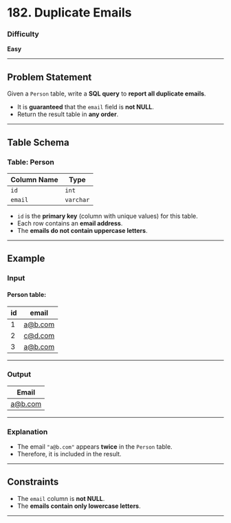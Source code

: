 # 182. Duplicate Emails

### Difficulty
**Easy**

---

## Problem Statement

Given a `Person` table, write a **SQL query** to **report all duplicate emails**.

- It is **guaranteed** that the `email` field is **not NULL**.
- Return the result table in **any order**.

---

## Table Schema

### **Table: Person**
| Column Name | Type    |
|-------------|---------|
| `id`        | `int`   |
| `email`     | `varchar` |

- `id` is the **primary key** (column with unique values) for this table.
- Each row contains an **email address**.
- The **emails do not contain uppercase letters**.

---

## Example

### **Input**
#### **Person table:**
| id  | email    |
|-----|---------|
| 1   | a@b.com |
| 2   | c@d.com |
| 3   | a@b.com |

---

### **Output**
| Email   |
|---------|
| a@b.com |

---

### **Explanation**
- The email `"a@b.com"` appears **twice** in the `Person` table.
- Therefore, it is included in the result.

---

## **Constraints**
- The `email` column is **not NULL**.
- The **emails contain only lowercase letters**.

---

